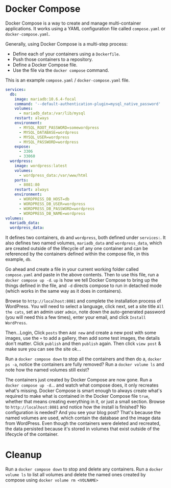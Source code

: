 # Docker Compose

Docker Compose is a way to create and manage multi-container applications. It works using a YAML configuration file called `compose.yaml` or `docker-compose.yaml`.

Generally, using Docker Compose is a multi-step process:

- Define each of your containers using a `Dockerfile`.
- Push those containers to a repository.
- Define a Docker Compose file.
- Use the file via the `docker compose` command.

This is an example `compose.yaml` / `docker-compose.yaml` file.

```yaml
services:
  db:
    image: mariadb:10.6.4-focal
    command: '--default-authentication-plugin=mysql_native_password'
    volumes:
      - mariadb_data:/var/lib/mysql
    restart: always
    environment:
      - MYSQL_ROOT_PASSWORD=somewordpress
      - MYSQL_DATABASE=wordpress
      - MYSQL_USER=wordpress
      - MYSQL_PASSWORD=wordpress
    expose:
      - 3306
      - 33060
  wordpress:
    image: wordpress:latest
    volumes:
      - wordpress_data:/var/www/html
    ports:
      - 8081:80
    restart: always
    environment:
      - WORDPRESS_DB_HOST=db
      - WORDPRESS_DB_USER=wordpress
      - WORDPRESS_DB_PASSWORD=wordpress
      - WORDPRESS_DB_NAME=wordpress
volumes:
  mariadb_data:
  wordpress_data:
```

It defines two containers, `db` and `wordpress`, both defined under `services:`. It also defines two named volumes, `mariadb_data` and `wordpress_data`, which are created outside of the lifecycle of any one container and can be referenced by the containers defined within the compose file, in this example, `db`.

Go ahead and create a file in your current working folder called `compose.yaml` and paste in the above contents. Then to use this file, run a `docker compose up -d`. `up` is how we tell Docker Compose to bring up the things defined in the file, and `-d` directs compose to run in detached mode (which works in the same way as it does in containers).

Browse to `http://localhost:8081` and complete the installation process of WordPress. You will need to select a language, click next, set a site title `All the cats`, set an admin user `admin`, note down the auto-generated password (you will need this a few times), enter your email, and click `Install WordPress`.

Then...Login, Click `posts` then `Add new` and create a new post with some images, use the `+` to add a gallery, then add some test images, the details don't matter. Click `publish` and then `publish` again. Then click `view post` & make sure you can see the site ok...

Run a `docker compose down` to stop all the containers and then do a, `docker ps -a`, notice the containers are fully removed?
Run a `docker volume ls` and note how the named volumes still exist?

The containers just created by Docker Compose are now gone.
Run a `docker compose up -d`... and watch what compose does, it only recreates what's missing. Docker Compose is smart enough to always create what's required to make what is contained in the Docker Compose file `true`, whether that means creating everything in it, or just a small section.
Browse to `http://localhost:8081` and notice how the install is finished? No configuration is needed? And you see your blog post? That's because the named volumes are used, which contain the database and the image data from WordPress. Even though the containers were deleted and recreated, the data persisted because it's stored in volumes that exist outside of the lifecycle of the container.

# Cleanup

Run a `docker compose down` to stop and delete any containers.
Run a `docker volume ls` to list all volumes and delete the named ones created by compose using `docker volume rm <VOLNAME>`
